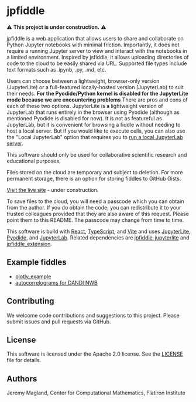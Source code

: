 # jpfiddle

:warning: **This project is under construction.** :warning:

jpfiddle is a web application that allows users to share and collaborate on Python Jupyter notebooks with minimal friction. Importantly, it does not require a running Jupyter server to view and interact with the notebooks in a limited environment. Inspired by jsfiddle, it allows uploading directories of code to the cloud to be easily shared via URL. Supported file types include text formats such as .ipynb, .py, .md, etc.

Users can choose between a lightweight, browser-only version (JupyterLite) or a full-featured locally-hosted version (JupyterLab) to suit their needs. **For the Pyodide/Python kernel is disabled for the JupyterLite mode because we are encountering problems** There are pros and cons of each of these two options. JupyterLite is a lightweight version of JupyterLab that runs entirely in the browser using Pyodide (although as mentioned Pyodide is disabled for now). It is not as featureful as JupyterLab, but it is convenient for browsing a fiddle without needing to host a local server. But if you would like to execute cells, you can also use the "Local JupyterLab" option that requires you to [run a local JupyterLab server](./doc/local_jupyterlab.md).

This software should only be used for collaborative scientific research and educational purposes.

Files stored on the cloud are temporary and subject to deletion. For more permanent storage, there is an option for storing fiddles to GitHub Gists.

[Visit the live site](https://jpfiddle.vercel.app) - under construction.

To save files to the cloud, you will need a passcode which you can obtain from the author. If you do obtain the code, you can redistribute it to your trusted colleagues provided that they are also aware of this request. Please point them to this README. The passcode may change from time to time.

This software is build with [React](https://react.dev/), [TypeScript](https://www.typescriptlang.org/), and [Vite](https://vitejs.dev/) and uses [JupyterLite](https://github.com/jupyterlite/jupyterlite), [Pyodide](https://pyodide.org/en/stable/), and [JupyterLab](https://jupyter.org/). Related dependencies are [jpfiddle-jupyterlite](https://github.com/magland/jpfiddle-jupyterlite) and [jpfiddle_extension](https://github.com/magland/jpfiddle_extension).

## Example fiddles

* [plotly_example](https://jpfiddle.vercel.app/?f=https://gist.github.com/magland/420b6e8274281e360a7f2f87e265ae2e&t=plotly_example%20v3)
* [autocorrelograms for DANDI NWB](https://jpfiddle.vercel.app/?f=https://gist.github.com/magland/083cd125749a285c17675bf70403580a&t=jpfiddle%20example%3A%20autocorrelograms%20for%20dandi%20nwb)

## Contributing

We welcome code contributions and suggestions to this project. Please submit issues and pull requests via GitHub.

## License

This software is licensed under the Apache 2.0 license. See the [LICENSE](./LICENSE) file for details.

## Authors

Jeremy Magland, Center for Computational Mathematics, Flatiron Institute
